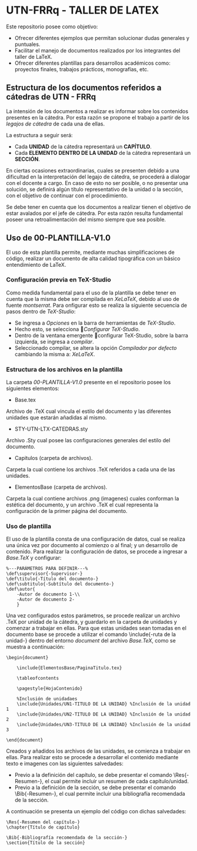 # UTN-FRRq - TALLER DE LATEX 

Este repositorio posee como objetivo:

- Ofrecer diferentes ejemplos que permitan solucionar dudas generales y puntuales.
- Facilitar el manejo de documentos realizados por los integrantes del taller de LaTeX.
- Ofrecer diferentes plantillas para desarrollos académicos como: proyectos finales, trabajos prácticos, monografías, etc.

## Estructura de los documentos referidos a cátedras de UTN - FRRq

La intensión de los documentos a realizar es informar sobre los contenidos presentes en la cátedra. Por esta razón se propone el trabajo a partir de los *legajos de cátedra* de cada una de ellas. 

La estructura a seguir será:

- Cada **UNIDAD** de la cátedra representará un **CAPÍTULO**.
- Cada **ELEMENTO DENTRO DE LA UNIDAD** de la cátedra representará un **SECCIÓN**.

En ciertas ocasiones extraordinarias, cuales se presenten debido a una dificultad en la interpretación del legajo de cátedra, se procederá a dialogar con el docente a cargo. En caso de esto no ser posible, o no presentar una solución, se definirá algún título representativo de la unidad o la sección, con el objetivo de continuar con el procedimiento.

Se debe tener en cuenta que los documentos a realizar tienen el objetivo de estar avalados por el jefe de cátedra. Por esta razón resulta fundamental poseer una retroalimentación del mismo siempre que sea posible.

## Uso de 00-PLANTILLA-V1.0

El uso de esta plantilla permite, mediante muchas simplificaciones de código, realizar un documento de alta calidad tipográfica con un básico entendimiento de LaTeX. 

### Configuración previa en TeX-Studio

Como medida fundamental para el uso de la plantilla se debe tener en cuenta que la misma debe ser compilada en *XeLaTeX*, debido al uso de fuente *montserrat*. Para onfigurar esto se realiza la siguiente secuencia de pasos dentro de *TeX-Studio*:

- Se ingresa a *Opciones* en la barra de herramientas de *TeX-Studio*.
- Hecho esto, se selecciona 🔧*Configurar TeX-Studio*. 
- Dentro de la ventana emergente 🔧configurar TeX-Studio, sobre la barra izquierda, se ingresa a *compilar*.
- Seleccionado compilar, se altera la opción *Compilador por defecto* cambiando la misma a: *XeLaTeX*.

### Estructura de los archivos en la plantilla

La carpeta *00-PLANTILLA-V1.0* presente en el repositorio posee los siguientes elementos:

- Base.tex

Archivo de .TeX cual vincula el estilo del documento y las diferentes unidades que estarán añadidas al mismo.
  
- STY-UTN-LTX-CATEDRAS.sty

Archivo .Sty cual posee las configuraciones generales del estilo del documento.

- Capitulos (carpeta de archivos).

Carpeta la cual contiene los archivos .TeX referidos a cada una de las unidades.

- ElementosBase (carpeta de archivos).

Carpeta la cual contiene archivos .png (imagenes) cuales conforman la estética del documento, y un archivo .TeX el cual representa la configuración de la primer página del documento.

### Uso de plantilla

El uso de la plantilla consta de una configuración de datos, cual se realiza una única vez por documento al comienzo o al final; y un desarrollo de contenido. Para realizar la configuración de datos, se procede a ingresar a *Base.TeX* y configurar:

``` TeX
%---PARÁMETROS PARA DEFINIR---%
\def\supervisor{-Supervisor-}
\def\titulo{-Título del documento-}
\def\subtitulo{-Subtítulo del documento-}
\def\autor{
	-Autor de documento 1-\\
	-Autor de documento 2-
	}
```

Una vez configurados estos parámetros, se procede realizar un archivo .TeX por unidad de la cátedra, y guardarlo en la carpeta de unidades y comenzar a trabajar en ellas. Para que estas unidades sean tomadas en el documento base se procede a utilizar el comando \include{-ruta de la unidad-} dentro del entorno *document* del archivo *Base.TeX*, como se muestra a continuación:

``` TeX
\begin{document}
	
	\include{ElementosBase/PaginaTitulo.tex}
		
	\tableofcontents

	\pagestyle{HojaContenido}
	
	%Inclusión de unidadaes
	\include{Unidades/UN1-TITULO DE LA UNIDAD} %Inclusión de la unidad 1
	\include{Unidades/UN2-TITULO DE LA UNIDAD} %Inclusión de la unidad 2
	\include{Unidades/UN3-TITULO DE LA UNIDAD} %Inclusión de la unidad 3
	
\end{document}

```

Creados y añadidos los archivos de las unidades, se comienza a trabajar en ellas. Para realizar esto se procede a desarrollar el contenido mediante texto e imagenes con las siguientes salvedades:

- Previo a la definición del capítulo, se debe presentar el comando \Res{-Resumen-}, el cual permite incluir un resumen de cada capítulo/unidad.
- Previo a la definición de la sección, se debe presentar el comando \Bib{-Resumen-}, el cual permite incluir una bibliografía recomendada de la sección.

A continuación se presenta un ejemplo del código con dichas salvedades:

``` TeX
\Res{-Resumen del capítulo-}	
\chapter{Título de capítulo}

\Bib{-Bibliografía recomendada de la sección-}
\section{Título de la sección}
```
